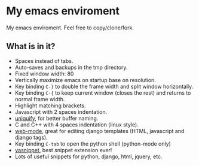 # My emacs enviroment

My emacs enviroment. Feel free to copy/clone/fork.

## What is in it?

+ Spaces instead of tabs.
+ Auto-saves and backups in the tmp directory.
+ Fixed window width: 80
+ Vertically maximize emacs on startup base on resolution.
+ Key binding `C-}` to double the frame width and split window horizontally.
+ Key binding `C-{` to keep current window (closes the rest) and returns to normal frame width.
+ Highlight matching brackets.
+ Javascript with 2 spaces indentation.
+ [uniquify](http://emacswiki.org/emacs/uniquify), for better buffer naming.
+ C and C++ with 4 spaces indentation (linux style).
+ [web-mode](http://web-mode.org/), great for editing django templates (HTML, javascript and django tags).
+ Key binding `C-tab` to open the python shell (python-mode only)
+ [yasnippet](https://github.com/capitaomorte/yasnippet), best snippet extension ever!
+ Lots of useful snippets for python, django, html, jquery, etc.